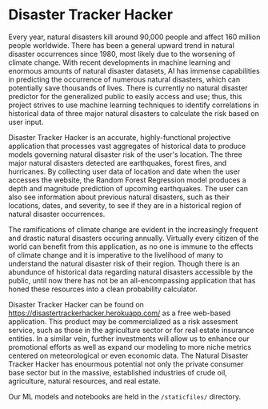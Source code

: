 # Disaster Tracker Hacker

Every year, natural disasters kill around 90,000 people and affect 160 million people worldwide. There has been a general upward trend in natural disaster occurrences since 1980, most likely due to the worsening of climate change. With recent developments in machine learning and enormous amounts of natural disaster datasets, AI has immense capabilities in predicting the occurrence of numerous natural disasters, which can potentially save thousands of lives. There is currently no natural disaster predictor for the generalized public to easily access and use; thus, this project strives to use machine learning techniques to identify correlations in historical data of three major natural disasters to calculate the risk based on user input.

Disaster Tracker Hacker is an accurate, highly-functional projective application that processes vast aggregates of historical data to produce models governing natural disaster risk of the user's location. The three major natural disasters detected are earthquakes, forest fires, and hurricanes. By collecting user data of location and date when the user accesses the website, the Random Forest Regression model produces a depth and magnitude prediction of upcoming earthquakes. The user can also see information about previous natural disasters, such as their locations, dates, and severity, to see if they are in a historical region of natural disaster occurrences.

The ramifications of climate change are evident in the increasingly frequent and drastic natural
disasters occuring annually. Virtually every citizen of the world can benefit from this application,
as no one is immune to the effects of climate change and it is imperative to the livelihood of many to
understand the natural disaster risk of their region. Though there is an abundunce of historical data
regarding natural disasters accessible by the public, until now there has not be an all-encompassing 
application that has honed these resources into a clean probability calculator. 

Disaster Tracker Hacker can be found on https://disastertrackerhacker.herokuapp.com/ as a 
free web-based application. This product may be commercialized as a risk assesment service, such 
as those in the agriculture sector or for real estate insurance entities. In a similar vein, further 
investments will allow us to enhance our promotional efforts as well as expand our modeling to more
niche metrics centered on meteorological or even economic data. The Natural Disaster Tracker Hacker 
has enourmous potential not only the private consumer base sector but in the massive, established 
industries of crude oil, agriculture, natural resources, and real estate.

Our ML models and notebooks are held in the `/staticfiles/` directory.
